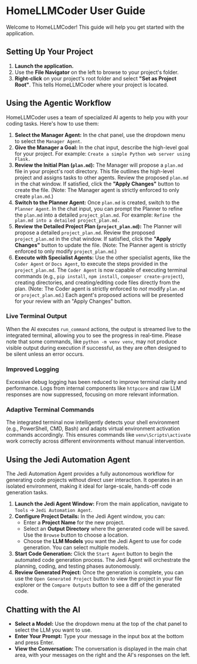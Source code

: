 # HomeLLMCoder User Guide

Welcome to HomeLLMCoder! This guide will help you get started with the application.

## Setting Up Your Project

1.  **Launch the application.**
2.  Use the **File Navigator** on the left to browse to your project's folder.
3.  **Right-click** on your project's root folder and select **"Set as Project Root"**. This tells HomeLLMCoder where your project is located.

## Using the Agentic Workflow

HomeLLMCoder uses a team of specialized AI agents to help you with your coding tasks. Here's how to use them:

1.  **Select the Manager Agent:** In the chat panel, use the dropdown menu to select the `Manager Agent`.
2.  **Give the Manager a Goal:** In the chat input, describe the high-level goal for your project. For example: `Create a simple Python web server using Flask.`
3.  **Review the Initial Plan (`plan.md`):** The Manager will propose a `plan.md` file in your project's root directory. This file outlines the high-level project and assigns tasks to other agents. Review the proposed `plan.md` in the chat window. If satisfied, click the **"Apply Changes"** button to create the file. (Note: The Manager agent is strictly enforced to only create `plan.md`.)
4.  **Switch to the Planner Agent:** Once `plan.md` is created, switch to the `Planner Agent`. In the chat input, you can prompt the Planner to refine the `plan.md` into a detailed `project_plan.md`. For example: `Refine the plan.md into a detailed project_plan.md.`
5.  **Review the Detailed Project Plan (`project_plan.md`):** The Planner will propose a detailed `project_plan.md`. Review the proposed `project_plan.md` in the chat window. If satisfied, click the **"Apply Changes"** button to update the file. (Note: The Planner agent is strictly enforced to only modify `project_plan.md`.)
6.  **Execute with Specialist Agents:** Use the other specialist agents, like the `Coder Agent` or `Docs Agent`, to execute the steps provided in the `project_plan.md`. The `Coder Agent` is now capable of executing terminal commands (e.g., `pip install`, `npm install`, `composer create-project`), creating directories, and creating/editing code files directly from the plan. (Note: The Coder agent is strictly enforced to *not* modify `plan.md` or `project_plan.md`.) Each agent's proposed actions will be presented for your review with an "Apply Changes" button.

### Live Terminal Output
When the AI executes `run_command` actions, the output is streamed live to the integrated terminal, allowing you to see the progress in real-time. Please note that some commands, like `python -m venv venv`, may not produce visible output during execution if successful, as they are often designed to be silent unless an error occurs.

### Improved Logging
Excessive debug logging has been reduced to improve terminal clarity and performance. Logs from internal components like `httpcore` and raw LLM responses are now suppressed, focusing on more relevant information.

### Adaptive Terminal Commands
The integrated terminal now intelligently detects your shell environment (e.g., PowerShell, CMD, Bash) and adapts virtual environment activation commands accordingly. This ensures commands like `venv\Scripts\activate` work correctly across different environments without manual intervention.

## Using the Jedi Automation Agent

The Jedi Automation Agent provides a fully autonomous workflow for generating code projects without direct user interaction. It operates in an isolated environment, making it ideal for large-scale, hands-off code generation tasks.

1.  **Launch the Jedi Agent Window:** From the main application, navigate to `Tools` -> `Jedi Automation Agent`.
2.  **Configure Project Details:** In the Jedi Agent window, you can:
    -   Enter a **Project Name** for the new project.
    -   Select an **Output Directory** where the generated code will be saved. Use the `Browse` button to choose a location.
    -   Choose the **LLM Models** you want the Jedi Agent to use for code generation. You can select multiple models.
3.  **Start Code Generation:** Click the `Start Agent` button to begin the automated code generation process. The Jedi Agent will orchestrate the planning, coding, and testing phases autonomously.
4.  **Review Generated Project:** Once the generation is complete, you can use the `Open Generated Project` button to view the project in your file explorer or the `Compare Outputs` button to see a diff of the generated code.

## Chatting with the AI

-   **Select a Model:** Use the dropdown menu at the top of the chat panel to select the LLM you want to use.
-   **Enter Your Prompt:** Type your message in the input box at the bottom and press Enter.
-   **View the Conversation:** The conversation is displayed in the main chat area, with your messages on the right and the AI's responses on the left.
